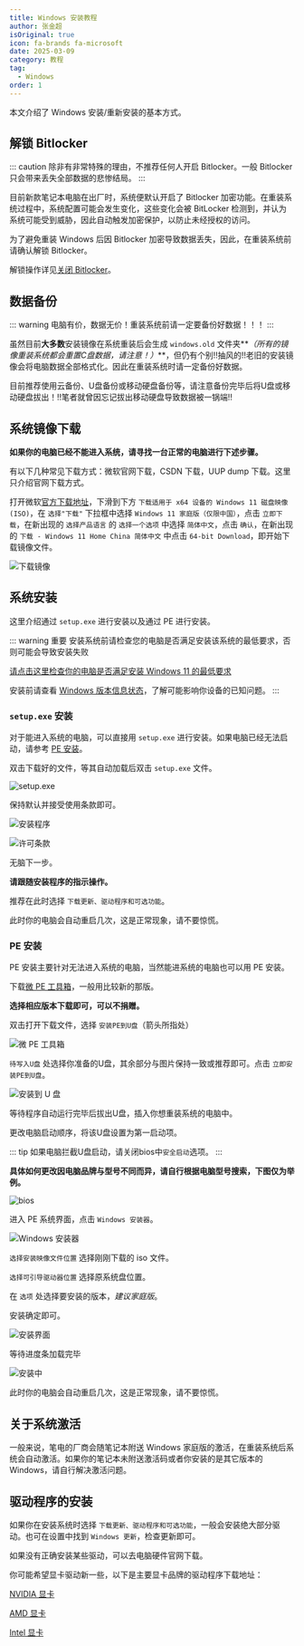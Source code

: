 ```yaml
---
title: Windows 安装教程
author: 张金超
isOriginal: true
icon: fa-brands fa-microsoft
date: 2025-03-09
category: 教程
tag:
  - Windows
order: 1
---
```


本文介绍了 Windows 安装/重新安装的基本方式。

<!-- more -->

## 解锁 Bitlocker

::: caution
除非有非常特殊的理由，不推荐任何人开启 Bitlocker。一般 Bitlocker 只会带来丢失全部数据的悲惨结局。
:::

目前新款笔记本电脑在出厂时，系统便默认开启了 Bitlocker 加密功能。在重装系统过程中，系统配置可能会发生变化，这些变化会被 BitLocker 检测到，并认为系统可能受到威胁，因此自动触发加密保护，以防止未经授权的访问。

为了避免重装 Windows 后因 Bitlocker 加密导致数据丢失，因此，在重装系统前请确认解锁 Bitlocker。

解锁操作详见[关闭 Bitlocker](unlock-bitlocker.md)。

## 数据备份

::: warning
电脑有价，数据无价！重装系统前请一定要备份好数据！！！
:::

虽然目前**大多数**安装镜像在系统重装后会生成 `windows.old` 文件夹**​*​（所有的镜像重装系统都会重置C盘数据，请注意！）***，但仍有个别!!抽风的!!老旧的安装镜像会将电脑数据全部格式化。因此在重装系统时请一定备份好数据。

目前推荐使用云备份、U盘备份或移动硬盘备份等，请注意备份完毕后将U盘或移动硬盘拔出！!!笔者就曾因忘记拔出移动硬盘导致数据被一锅端!!

## 系统镜像下载

**如果你的电脑已经不能进入系统，请寻找一台正常的电脑进行下述步骤。**

有以下几种常见下载方式：微软官网下载，CSDN 下载，UUP dump 下载。这里只介绍官网下载方式。

打开微软[官方下载地址](https://www.microsoft.com/zh-cn/software-download/windows11)，下滑到下方 `下载适用于 x64 设备的 Windows 11 磁盘映像 (ISO)`，在 `选择"下载"` 下拉框中选择 `Windows 11 家庭版（仅限中国）`，点击 `立即下载`，在新出现的 `选择产品语言` 的 `选择一个选项` 中选择 `简体中文`，点击 `确认`，在新出现的 `下载 - Windows 11 Home China 简体中文` 中点击 `64-bit Download`，即开始下载镜像文件。

![下载镜像](./assets/windows-install/1.png)

## 系统安装

这里介绍通过 `setup.exe` 进行安装以及通过 PE 进行安装。

::: warning 重要
安装系统前请检查您的电脑是否满足安装该系统的最低要求，否则可能会导致安装失败

[请点击这里检查你的电脑是否满足安装 Windows 11 的最低要求](https://aka.ms/SetupWindowsSpecifications)

安装前请查看 [Windows 版本信息状态](https://aka.ms/windowsreleasehealth)，了解可能影响你设备的已知问题。
:::

### `setup.exe` 安装

对于能进入系统的电脑，可以直接用 `setup.exe` 进行安装。如果电脑已经无法启动，请参考 [PE 安装](#pe-安装)。

双击下载好的文件，等其自动加载后双击 `setup.exe` 文件。

![setup.exe](./assets/windows-install/setup.png)

保持默认并接受使用条款即可。

![安装程序](./assets/windows-install/4.png)

![许可条款](./assets/windows-install/3.png)

无脑下一步。

**请跟随安装程序的指示操作。**

推荐在此时选择 `下载更新、驱动程序和可选功能`。

此时你的电脑会自动重启几次，这是正常现象，请不要惊慌。

### PE 安装

PE 安装主要针对无法进入系统的电脑，当然能进系统的电脑也可以用 PE 安装。

下载[微 PE 工具箱](https://www.wepe.com.cn/download.html)，一般用比较新的那版。

**选择相应版本下载即可，可以不捐赠。**

双击打开下载文件，选择 `安装PE到U盘`（箭头所指处）

![微 PE 工具箱](./assets/windows-install/wepe.png)

`待写入U盘` 处选择你准备的U盘，其余部分与图片保持一致或推荐即可。点击 `立即安装PE到U盘`。

![安装到 U 盘](./assets/windows-install/wepe1.png)

等待程序自动运行完毕后拔出U盘，插入你想重装系统的电脑中。

更改电脑启动顺序，将该U盘设置为第一启动项。

::: tip
如果电脑拦截U盘启动，请关闭bios中`安全启动`选项。
:::

**具体如何更改因电脑品牌与型号不同而异，请自行根据电脑型号搜索，下图仅为举例。**

![bios](./assets/windows-install/bios.jpg)

进入 PE 系统界面，点击 `Windows 安装器`。

![Windows 安装器](./assets/windows-install/5.png)

`选择安装映像文件位置` 选择刚刚下载的 iso 文件。

`选择可引导驱动器位置` 选择原系统盘位置。

在 `选项` 处选择要安装的版本，_建议家庭版_。

安装确定即可。

![安装界面](./assets/windows-install/6.jpg)

等待进度条加载完毕

![安装中](./assets/windows-install/8.jpg)

此时你的电脑会自动重启几次，这是正常现象，请不要惊慌。

## 关于系统激活

一般来说，笔电的厂商会随笔记本附送 Windows 家庭版的激活，在重装系统后系统会自动激活。如果你的笔记本未附送激活码或者你安装的是其它版本的 Windows，请自行解决激活问题。

## 驱动程序的安装

如果你在安装系统时选择 `下载更新、驱动程序和可选功能`，一般会安装绝大部分驱动。也可在设置中找到 `Windows 更新`，检查更新即可。

如果没有正确安装某些驱动，可以去电脑硬件官网下载。

你可能希望显卡驱动新一些，以下是主要显卡品牌的驱动程序下载地址：

[NVIDIA 显卡](https://www.nvidia.cn/drivers/lookup/)

[AMD 显卡](https://www.amd.com/zh-cn/support/download/drivers.html)

[Intel 显卡](https://www.intel.cn/content/www/cn/zh/download-center/home.html)
